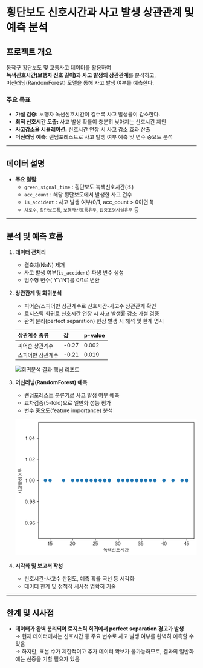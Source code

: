 # 횡단보도 신호시간과 사고 발생 상관관계 및 예측 분석

## 프로젝트 개요

동작구 횡단보도 및 교통사고 데이터를 활용하여  
**녹색신호시간(보행자 신호 길이)과 사고 발생의 상관관계**를 분석하고,  
머신러닝(RandomForest) 모델을 통해 사고 발생 여부를 예측한다.

### 주요 목표
- **가설 검증:** 보행자 녹샌신호시간이 길수록 사고 발생률이 감소한다.
- **최적 신호시간 도출:** 사고 발생 확률이 충분히 낮아지는 신호시간 제안
- **사고감소율 시뮬레이션:** 신호시간 연장 시 사고 감소 효과 산출
- **머신러닝 예측:** 랜덤포레스트로 사고 발생 여부 예측 및 변수 중요도 분석

---

## 데이터 설명

- **주요 컬럼:**  
  - `green_signal_time` : 횡단보도 녹색신호시간(초)
  - `acc_count` : 해당 횡단보도에서 발생한 사고 건수
  - `is_accident` : 사고 발생 여부(0/1, acc_count > 0이면 1)
  - `차로수`, `횡단보도폭`, `보행자신호등유무`, `집중조명시설유무` 등

---

## 분석 및 예측 흐름

1. **데이터 전처리**
   - 결측치(NaN) 제거
   - 사고 발생 여부(`is_accident`) 파생 변수 생성
   - 범주형 변수('Y'/'N')를 0/1로 변환

2. **상관관계 및 회귀분석**
   - 피어슨/스피어만 상관계수로 신호시간-사고수 상관관계 확인
   - 로지스틱 회귀로 신호시간 연장 시 사고 발생률 감소 가설 검증
   - 완벽 분리(perfect separation) 현상 발생 시 해석 및 한계 명시

   | 상관계수 종류     | 값     | p-value  |
   |------------------|--------|----------|
   | 피어슨 상관계수   | -0.27  | 0.002    |
   | 스피어만 상관계수 | -0.21  | 0.019    |

   ![회귀분석 결과 핵심 리포트](!docs/ols_regression_results.png)

3. **머신러닝(RandomForest) 예측**
   - 랜덤포레스트 분류기로 사고 발생 여부 예측
   - 교차검증(5-fold)으로 일반화 성능 평가
   - 변수 중요도(feature importance) 분석

   ![컬럼간 상관관계 시각화](docs/rf_colums_relation_pyplot_output.png)

4. **시각화 및 보고서 작성**
   - 신호시간-사고수 산점도, 예측 확률 곡선 등 시각화
   - 데이터 한계 및 정책적 시사점 명확히 기술


---

## 한계 및 시사점

- **데이터가 완벽 분리되어 로지스틱 회귀에서 perfect separation 경고가 발생**  
  → 현재 데이터에서는 신호시간 등 주요 변수로 사고 발생 여부를 완벽히 예측할 수 있음  
  → 하지만, 표본 수가 제한적이고 추가 데이터 확보가 불가능하므로, 결과의 일반화에는 신중을 기할 필요가 있음